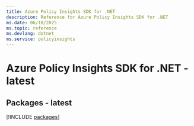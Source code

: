 ```yaml
---
title: Azure Policy Insights SDK for .NET
description: Reference for Azure Policy Insights SDK for .NET
ms.date: 06/18/2025
ms.topic: reference
ms.devlang: dotnet
ms.service: policyinsights
---
```

# Azure Policy Insights SDK for .NET - latest
## Packages - latest
[!INCLUDE [packages](policy-insights-index.md)]